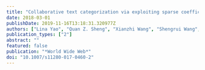 ```yaml
---
title: "Collaborative text categorization via exploiting sparse coefficients"
date: 2018-03-01
publishDate: 2019-11-16T13:18:31.320977Z
authors: ["Lina Yao", "Quan Z. Sheng", "Xianzhi Wang", "Shengrui Wang", "Xue Li", "Sen Wang"]
publication_types: ["2"]
abstract: ""
featured: false
publication: "*World Wide Web*"
doi: "10.1007/s11280-017-0460-2"
---
```


